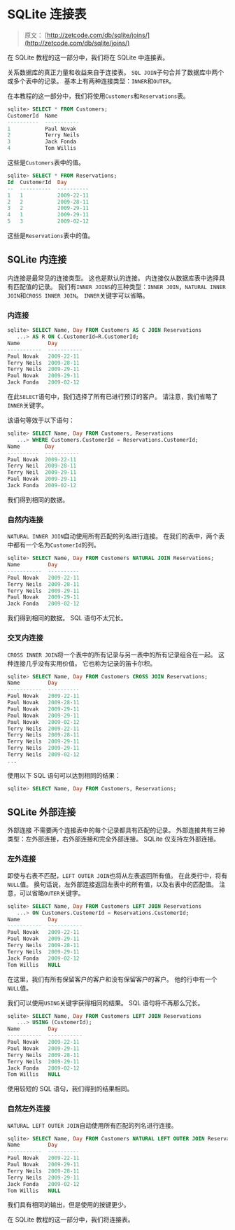 # SQLite 连接表

> 原文： [http://zetcode.com/db/sqlite/joins/](http://zetcode.com/db/sqlite/joins/)

在 SQLite 教程的这一部分中，我们将在 SQLite 中连接表。

关系数据库的真正力量和收益来自于连接表。 `SQL JOIN`子句合并了数据库中两个或多个表中的记录。 基本上有两种连接类型：`INNER`和`OUTER`。

在本教程的这一部分中，我们将使用`Customers`和`Reservations`表。

```sql
sqlite> SELECT * FROM Customers;
CustomerId  Name       
----------  -----------
1           Paul Novak 
2           Terry Neils
3           Jack Fonda 
4           Tom Willis 

```

这些是`Customers`表中的值。

```sql
sqlite> SELECT * FROM Reservations;
Id  CustomerId  Day       
--  ----------  ----------
1   1           2009-22-11
2   2           2009-28-11
3   2           2009-29-11
4   1           2009-29-11
5   3           2009-02-12

```

这些是`Reservations`表中的值。

## SQLite 内连接

内连接是最常见的连接类型。 这也是默认的连接。 内连接仅从数据库表中选择具有匹配值的记录。 我们有`INNER JOINS`的三种类型：`INNER JOIN`，`NATURAL INNER JOIN`和`CROSS INNER JOIN`。 `INNER`关键字可以省略。

### 内连接

```sql
sqlite> SELECT Name, Day FROM Customers AS C JOIN Reservations
   ...> AS R ON C.CustomerId=R.CustomerId;
Name         Day        
-----------  -----------
Paul Novak   2009-22-11 
Terry Neils  2009-28-11 
Terry Neils  2009-29-11 
Paul Novak   2009-29-11 
Jack Fonda   2009-02-12 

```

在此`SELECT`语句中，我们选择了所有已进行预订的客户。 请注意，我们省略了`INNER`关键字。

该语句等效于以下语句：

```sql
sqlite> SELECT Name, Day FROM Customers, Reservations
   ...> WHERE Customers.CustomerId = Reservations.CustomerId;
Name        Day        
----------  -----------
Paul Novak  2009-22-11 
Terry Neil  2009-28-11 
Terry Neil  2009-29-11 
Paul Novak  2009-29-11 
Jack Fonda  2009-02-12

```

我们得到相同的数据。

### 自然内连接

`NATURAL INNER JOIN`自动使用所有匹配的列名进行连接。 在我们的表中，两个表中都有一个名为`CustomerId`的列。

```sql
sqlite> SELECT Name, Day FROM Customers NATURAL JOIN Reservations;
Name         Day       
-----------  ----------
Paul Novak   2009-22-11
Terry Neils  2009-28-11
Terry Neils  2009-29-11
Paul Novak   2009-29-11
Jack Fonda   2009-02-12

```

我们得到相同的数据。 SQL 语句不太冗长。

### 交叉内连接

`CROSS INNER JOIN`将一个表中的所有记录与另一表中的所有记录组合在一起。 这种连接几乎没有实用价值。 它也称为记录的笛卡尔积。

```sql
sqlite> SELECT Name, Day FROM Customers CROSS JOIN Reservations;
Name         Day       
-----------  ----------
Paul Novak   2009-22-11
Paul Novak   2009-28-11
Paul Novak   2009-29-11
Paul Novak   2009-29-11
Paul Novak   2009-02-12
Terry Neils  2009-22-11
Terry Neils  2009-28-11
Terry Neils  2009-29-11
Terry Neils  2009-29-11
Terry Neils  2009-02-12
...

```

使用以下 SQL 语句可以达到相同的结果：

```sql
sqlite> SELECT Name, Day FROM Customers, Reservations;

```

## SQLite 外部连接

外部连接 不需要两个连接表中的每个记录都具有匹配的记录。 外部连接共有三种类型：左外部连接，右外部连接和完全外部连接。 SQLite 仅支持左外部连接。

### 左外连接

即使与右表不匹配，`LEFT OUTER JOIN`也将从左表返回所有值。 在此类行中，将有`NULL`值。 换句话说，左外部连接返回左表中的所有值，以及右表中的匹配值。 注意，可以省略`OUTER`关键字。

```sql
sqlite> SELECT Name, Day FROM Customers LEFT JOIN Reservations
   ...> ON Customers.CustomerId = Reservations.CustomerId;
Name         Day        
-----------  -----------
Paul Novak   2009-22-11 
Paul Novak   2009-29-11 
Terry Neils  2009-28-11 
Terry Neils  2009-29-11 
Jack Fonda   2009-02-12 
Tom Willis   NULL  

```

在这里，我们有所有保留客户的客户和没有保留客户的客户。 他的行中有一个`NULL`值。

我们可以使用`USING`关键字获得相同的结果。 SQL 语句将不再那么冗长。

```sql
sqlite> SELECT Name, Day FROM Customers LEFT JOIN Reservations
   ...> USING (CustomerId);
Name         Day        
-----------  -----------
Paul Novak   2009-22-11 
Paul Novak   2009-29-11 
Terry Neils  2009-28-11 
Terry Neils  2009-29-11 
Jack Fonda   2009-02-12 
Tom Willis   NULL

```

使用较短的 SQL 语句，我们得到的结果相同。

### 自然左外连接

`NATURAL LEFT OUTER JOIN`自动使用所有匹配的列名进行连接。

```sql
sqlite> SELECT Name, Day FROM Customers NATURAL LEFT OUTER JOIN Reservations;
Name         Day       
-----------  ----------
Paul Novak   2009-22-11
Paul Novak   2009-29-11
Terry Neils  2009-28-11
Terry Neils  2009-29-11
Jack Fonda   2009-02-12
Tom Willis   NULL  

```

我们具有相同的输出，但是使用的按键更少。

在 SQLite 教程的这一部分中，我们将连接表。